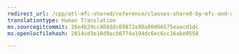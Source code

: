 ```yaml
---
redirect_url: /cpp/atl-mfc-shared/reference/classes-shared-by-mfc-and-atl
translationtype: Human Translation
ms.sourcegitcommit: 26e4b29cc488ddc69872a90a00d66575eaacd1dc
ms.openlocfilehash: 2814cd3e18d9acb6774a194dc6ec6cc16abe0558

---
```




<!--HONumber=Feb17_HO4-->


